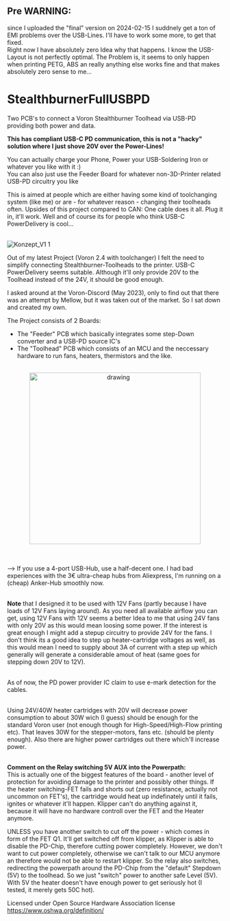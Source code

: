 
## Pre WARNING:
since I uploaded the "final" version on 2024-02-15 I suddnely get a ton of EMI problems over the USB-Lines. I'll have to work some more, to get that fixed.<br/>
Right now I have absolutely zero Idea why that happens. I know the USB-Layout is not perfectly optimal. The Problem is, it seems to only happen when printing PETG, ABS an really anything else works fine and that makes absolutely zero sense to me...


# StealthburnerFullUSBPD
Two PCB's to connect a Voron Stealthburner Toolhead via USB-PD providing both power and data.

**This has compliant USB-C PD communication, this is not a "hacky" solution where I just shove 20V over the Power-Lines!** <br/>


You can actually charge your Phone, Power your USB-Soldering Iron or whatever you like with it :) <br/>
You can also just use the Feeder Board for whatever non-3D-Printer related USB-PD circuitry you like <br/>

This is aimed at people which are either having some kind of toolchanging system (like me) or are - for whatever reason - changing their toolheads often. Upsides of this project compared to CAN: One cable does it all. Plug it in, it'll work. Well and of course its for people who think USB-C PowerDelivery is cool...<br/><br/>


![Konzept_V1 1](https://github.com/cad435/StealthburnerFullUSBPD/assets/16453385/a327e2c8-aeb2-4a48-b4ca-d89504ecc0b9)




Out of my latest Project (Voron 2.4 with toolchanger) I felt the need to simplify connecting Stealthburner-Toolheads to the printer. USB-C PowerDelivery seems suitable. Although it'll only provide 20V to the Toolhead instead of the 24V, it should be good enough.<br/>

I asked around at the Voron-Discord (May 2023), only to find out that there was an attempt by Mellow, but it was taken out of the market. So I sat down and created my own.<br/>

The Project consists of 2 Boards:
 - The "Feeder" PCB which basically integrates some step-Down converter and a USB-PD source IC's
 - The "Toolhead" PCB which consists of an MCU and the neccessary hardware to run fans, heaters, thermistors and the like. <br/><br/>

<p align="center">
 <img src="https://github.com/cad435/StealthburnerFullUSBPD/assets/16453385/4bae19de-991d-4e09-b4a6-d78c65856573" alt="drawing" width="400"/>
</p>
<br/><br/>
--> If you use a 4-port USB-Hub, use a half-decent one. I had bad experiences with the 3€ ultra-cheap hubs from Aliexpress, I'm running on a (cheap) Anker-Hub smoothly now. <br/>
<br/>

**Note** that I designed it to be used with 12V Fans (partly because I have loads of 12V Fans laying around). As you need all available airflow you can get, using 12V Fans with 12V seems a better Idea to me that using 24V fans with only 20V as this would mean loosing some power. If the interest is great enough I might add a stepup circuitry to provide 24V for the fans. I don't think its a good idea to step up heater-cartridge voltages as well, as this would mean I need to supply about 3A of current with a step up which generally will generate a considerable amout of heat (same goes for stepping down 20V to 12V). <br/>
<br/>

As of now, the PD power provider IC claim to use e-mark detection for the cables. <br/>
<br/>

Using 24V/40W heater cartridges with 20V will decrease power consumption to about 30W wich (I guess) should be enough for the standard Voron user (not enough though for High-Speed/High-Flow printing etc). That leaves 30W for the stepper-motors, fans etc. (should be plenty enough). Also there are higher power cartridges out there which'll increase power. <br/>
<br/>

**Comment on the Relay switching 5V AUX into the Powerpath:**<br/>
This is actually one of the biggest features of the board - another level of protection for avoiding damage to the printer and possibly other things.
If the heater switching-FET fails and shorts out (zero resistance, actually not uncommon on FET's), the cartridge would heat up indefinately until it fails, ignites or whatever it'll happen. Klipper can't do anything against it, because it will have no hardware controll over the FET and the Heater anymore.<br/>

UNLESS you have another switch to cut off the power - which comes in form of the FET Q1. It'll get switched off from klipper, as Klipper is able to disable the PD-Chip, therefore cutting power completely. However, we don't want to cut power completely, otherwise we can't talk to our MCU anymore an therefore would not be able to restart klipper. So the relay also switches, redirecting the powerpath around the PD-Chip from the "default" Stepdown (5V) to the toolhead. So we just "switch" power to another safe Level (5V). With 5V the heater doesn't have enough power to get seriously hot (I tested, it merely gets 50C hot).



Licensed under Open Source Hardware Association license https://www.oshwa.org/definition/
